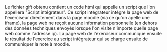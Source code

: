 Le fichier gift obtenu contient un code html qui appelle un script que l'on appellera "Script intégrateur".
Ce script intégrateur intègre la page web de l'exerciseur directement dans la page moodle (via ce qu'on apelle une iframe), la page web ne reçoit aucune information personnelle (en dehors des données techniques envoyés lorsque l'on visite n'importe quelle page web comme l'adresse ip).
La page web de l'exerciseur communique ensuite le résultat de l'exercice au script intégrateur qui se charge ensuite de communiquer la note à moodle.
